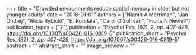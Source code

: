 +++
title = "Crowded environments reduce spatial memory in older but not younger adults"
date = "2018-01-01"
authors = ["Niamh A Merriman", "Jan Ondrej", "Alicia Rybicki", "E. Roudaia", "Carol O'Sullivan", "Fiona N Newell"]
publication_types = ["2"]
publication = "Psychol Res, (82), 2, _pp. 407-428_, https://doi.org/10.1007/s00426-016-0819-5"
publication_short = "Psychol Res, (82), 2, _pp. 407-428_, https://doi.org/10.1007/s00426-016-0819-5"
abstract = ""
abstract_short = ""
image_preview = ""
